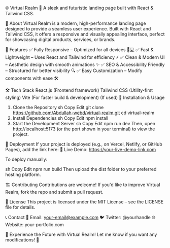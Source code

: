 🌐 Virtual Realm
🚀 A sleek and futuristic landing page built with React & Tailwind CSS.


📌 About
Virtual Realm is a modern, high-performance landing page designed to provide a seamless user experience. Built with React and Tailwind CSS, it offers a responsive and visually appealing interface, perfect for showcasing digital products, services, or brands.

🎨 Features
✅ Fully Responsive – Optimized for all devices 📱💻
✅ Fast & Lightweight – Uses React and Tailwind for efficiency ⚡
✅ Clean & Modern UI – Aesthetic design with smooth animations ✨
✅ SEO & Accessibility Friendly – Structured for better visibility 🔍
✅ Easy Customization – Modify components with ease 🛠️

🛠️ Tech Stack
React.js (Frontend framework)
Tailwind CSS (Utility-first styling)
Vite (For faster build & development) (If used)
📂 Installation & Usage
1. Clone the Repository
sh
Copy
Edit
git clone https://github.com/Abdullah-webd/virtual-realm.git
cd virtual-realm
2. Install Dependencies
sh
Copy
Edit
npm install
3. Start the Development Server
sh
Copy
Edit
npm run dev
Then, open http://localhost:5173 (or the port shown in your terminal) to view the project.

🚀 Deployment
If your project is deployed (e.g., on Vercel, Netlify, or GitHub Pages), add the link here:
🔗 Live Demo: https://your-live-demo-link.com

To deploy manually:

sh
Copy
Edit
npm run build
Then upload the dist folder to your preferred hosting platform.

🏗️ Contributing
Contributions are welcome! If you'd like to improve Virtual Realm, fork the repo and submit a pull request.

📜 License
This project is licensed under the MIT License – see the LICENSE file for details.

📞 Contact
📧 Email: your-email@example.com
🐦 Twitter: @yourhandle
🌐 Website: your-portfolio.com

🚀 Experience the Future with Virtual Realm!
Let me know if you want any modifications! 🚀







